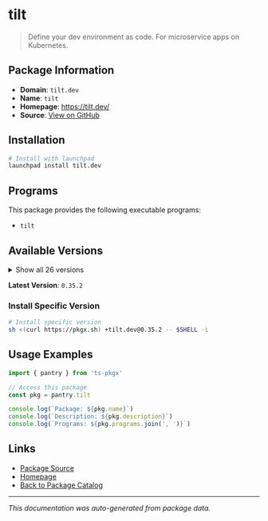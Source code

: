 # tilt

> Define your dev environment as code. For microservice apps on Kubernetes.

## Package Information

- **Domain**: `tilt.dev`
- **Name**: `tilt`
- **Homepage**: https://tilt.dev/
- **Source**: [View on GitHub](https://github.com/pkgxdev/pantry/tree/main/projects/tilt.dev/package.yml)

## Installation

```bash
# Install with launchpad
launchpad install tilt.dev
```

## Programs

This package provides the following executable programs:

- `tilt`

## Available Versions

<details>
<summary>Show all 26 versions</summary>

- `0.35.2`, `0.35.1`, `0.35.0`, `0.34.5`, `0.34.4`
- `0.34.3`, `0.34.2`, `0.34.1`, `0.34.0`, `0.33.22`
- `0.33.21`, `0.33.20`, `0.33.19`, `0.33.18`, `0.33.17`
- `0.33.16`, `0.33.15`, `0.33.14`, `0.33.13`, `0.33.12`
- `0.33.11`, `0.33.10`, `0.33.9`, `0.33.8`, `0.33.7`
- `0.33.6`

</details>

**Latest Version**: `0.35.2`

### Install Specific Version

```bash
# Install specific version
sh <(curl https://pkgx.sh) +tilt.dev@0.35.2 -- $SHELL -i
```

## Usage Examples

```typescript
import { pantry } from 'ts-pkgx'

// Access this package
const pkg = pantry.tilt

console.log(`Package: ${pkg.name}`)
console.log(`Description: ${pkg.description}`)
console.log(`Programs: ${pkg.programs.join(', ')}`)
```

## Links

- [Package Source](https://github.com/pkgxdev/pantry/tree/main/projects/tilt.dev/package.yml)
- [Homepage](https://tilt.dev/)
- [Back to Package Catalog](../../package-catalog.md)

---

*This documentation was auto-generated from package data.*
